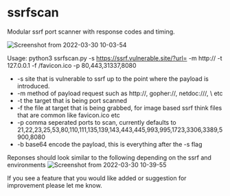 # ssrfscan
Modular ssrf port scanner with response codes and timing.

![Screenshot from 2022-03-30 10-03-54](https://user-images.githubusercontent.com/36344197/160858502-a61b39b5-5ede-43b7-b59d-b749a9119e0b.png)

Usage: python3 ssrfscan.py -s https://ssrf.vulnerable.site/?url= -m http:// -t 127.0.0.1 -f /favicon.ico -p 80,443,31337,8080

- -s site that is vulnerable to ssrf up to the point where the payload is introduced.
- -m method of payload request such as http://, gopher://, netdoc:///, \\ etc
- -t the target that is being port scanned
- -f the file at target that is being grabbed, for image based ssrf think files that are common like favicon.ico etc
- -p comma seperated ports to scan, currently defaults to 21,22,23,25,53,80,110,111,135,139,143,443,445,993,995,1723,3306,3389,5900,8080
- -b base64 encode the payload, this is everything after the -s flag

Reponses should look similar to the following depending on the ssrf and environments
![Screenshot from 2022-03-30 10-39-55](https://user-images.githubusercontent.com/36344197/160861995-7d84fb3b-4ef3-416f-bfa4-fe90d8ae01dd.png)

If you see a feature that you would like added or suggestion for improvement please let me know.

